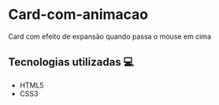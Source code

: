 # Card-com-animacao
Card com efeito de expansão quando passa o mouse em cima

## Tecnologias utilizadas 💻
<ul>
  <li>HTML5</li>
  <li>CSS3</li>
</ul>
